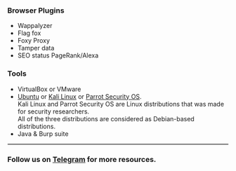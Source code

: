 ### Browser Plugins
- Wappalyzer
- Flag fox
- Foxy Proxy
- Tamper data
- SEO status PageRank/Alexa

### Tools
- VirtualBox or VMware
- [Ubuntu](https://ubuntu.com/) or [Kali Linux](https://www.kali.org/) or [Parrot Security OS](https://parrotsec.org/).  
	Kali Linux and Parrot Security OS are Linux distributions that was made for security researchers.  
	All of the three distributions are considered as Debian-based distributions.
- Java & Burp suite


<hr style="border: 1px solid #ccc;" />

### Follow us on [Telegram](https://t.me/yanfa3/29) for more resources. 